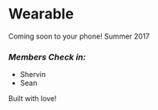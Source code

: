 # Wearable
Coming soon to your phone! Summer 2017


### _Members Check in:_
* Shervin
* Sean

Built with love!

